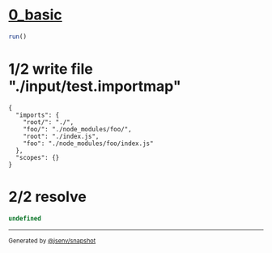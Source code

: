 # [0_basic](../../js_import_referencing_dependency_package_name.test.mjs#L20)

```js
run()
```

# 1/2 write file "./input/test.importmap"

```importmap
{
  "imports": {
    "root/": "./",
    "foo/": "./node_modules/foo/",
    "root": "./index.js",
    "foo": "./node_modules/foo/index.js"
  },
  "scopes": {}
}
```

# 2/2 resolve

```js
undefined
```

---

<sub>
  Generated by <a href="https://github.com/jsenv/core/tree/main/packages/tooling/snapshot">@jsenv/snapshot</a>
</sub>
